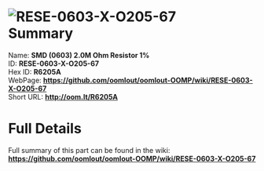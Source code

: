 
![RESE-0603-X-O205-67](https://github.com/oomlout/oomlout-OOMP/blob/master/parts/RESE-0603-X-O205-67/RESE-0603-X-O205-67_420.jpg)   
Summary
=================
  
Name: __SMD (0603) 2.0M Ohm Resistor 1%__    
ID: __RESE-0603-X-O205-67__   
Hex ID: __R6205A__   
WebPage: __https://github.com/oomlout/oomlout-OOMP/wiki/RESE-0603-X-O205-67__   
Short URL: __http://oom.lt/R6205A__   

Full Details
==========================
Full summary of this part can be found in the wiki:   
__https://github.com/oomlout/oomlout-OOMP/wiki/RESE-0603-X-O205-67__    

